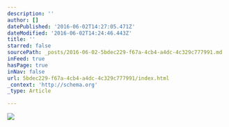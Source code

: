 ```yaml
---
description: ''
author: []
datePublished: '2016-06-02T14:27:05.471Z'
dateModified: '2016-06-02T14:24:46.443Z'
title: ''
starred: false
sourcePath: _posts/2016-06-02-5bdec229-f67a-4cb4-a4dc-4c329c777991.md
inFeed: true
hasPage: true
inNav: false
url: 5bdec229-f67a-4cb4-a4dc-4c329c777991/index.html
_context: 'http://schema.org'
_type: Article

---
```

![](https://the-grid-user-content.s3-us-west-2.amazonaws.com/a458d55c-2ec2-416f-87ad-de5a654ec82c.jpg)